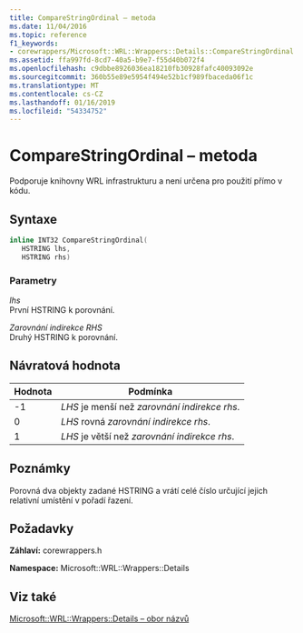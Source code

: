 ```yaml
---
title: CompareStringOrdinal – metoda
ms.date: 11/04/2016
ms.topic: reference
f1_keywords:
- corewrappers/Microsoft::WRL::Wrappers::Details::CompareStringOrdinal
ms.assetid: ffa997fd-8cd7-40a5-b9e7-f55d40b072f4
ms.openlocfilehash: c9dbbe8926036ea18210fb30928fafc40093092e
ms.sourcegitcommit: 360b55e89e5954f494e52b1cf989fbaceda06f1c
ms.translationtype: MT
ms.contentlocale: cs-CZ
ms.lasthandoff: 01/16/2019
ms.locfileid: "54334752"
---
```

# <a name="comparestringordinal-method"></a>CompareStringOrdinal – metoda

Podporuje knihovny WRL infrastrukturu a není určena pro použití přímo v kódu.

## <a name="syntax"></a>Syntaxe

```cpp
inline INT32 CompareStringOrdinal(
   HSTRING lhs,
   HSTRING rhs)
```

### <a name="parameters"></a>Parametry

*lhs*<br/>
První HSTRING k porovnání.

*Zarovnání indirekce RHS*<br/>
Druhý HSTRING k porovnání.

## <a name="return-value"></a>Návratová hodnota

|Hodnota|Podmínka|
|-----------|---------------|
|-1|*LHS* je menší než *zarovnání indirekce rhs*.|
|0|*LHS* rovná *zarovnání indirekce rhs*.|
|1|*LHS* je větší než *zarovnání indirekce rhs*.|

## <a name="remarks"></a>Poznámky

Porovná dva objekty zadané HSTRING a vrátí celé číslo určující jejich relativní umístění v pořadí řazení.

## <a name="requirements"></a>Požadavky

**Záhlaví:** corewrappers.h

**Namespace:** Microsoft::WRL::Wrappers::Details

## <a name="see-also"></a>Viz také

[Microsoft::WRL::Wrappers::Details – obor názvů](microsoft-wrl-wrappers-details-namespace.md)